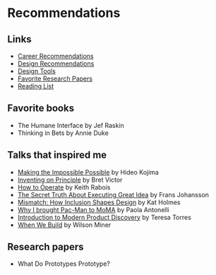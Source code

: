 # Recommendations

## Links
* [Career Recommendations](career-recommendations)
* [Design Recommendations](design-recommendations)
* [Design Tools](design-tools)
* [Favorite Research Papers](favorite-research-papers)
* [Reading List](reading-list)

## Favorite books
- The Humane Interface by Jef Raskin
- Thinking in Bets by Annie Duke


## Talks that inspired me
- [Making the Impossible Possible](https://youtu.be/7Pq1Jyr6ffU) by Hideo Kojima
- [Inventing on Principle](https://youtu.be/PUv66718DII) by Bret Victor
- [How to Operate](https://youtu.be/6fQHLK1aIBs) by Keith Rabois
- [The Secret Truth About Executing Great Idea](https://vimeo.com/14358662) by Frans Johansson
- [Mismatch: How Inclusion Shapes Design](https://youtu.be/SYu6wnZhrBU) by Kat Holmes
-  [Why I brought Pac-Man to MoMA](https://youtu.be/YzGjO5aHShQ) by Paola Antonelli
- [Introduction to Modern Product Discovery](https://youtu.be/l7-5x0ra2tc) by Teresa Torres
- [When We Build](https://youtu.be/i2FPU7bKD9k) by Wilson Miner

## Research papers
- What Do Prototypes Prototype? 
